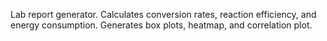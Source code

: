 Lab report generator. Calculates conversion rates, reaction efficiency, and energy consumption. Generates box plots, heatmap, and correlation plot. 
